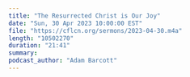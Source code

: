 ```yaml
---
title: "The Resurrected Christ is Our Joy"
date: "Sun, 30 Apr 2023 10:00:00 EST"
file: "https://cflcn.org/sermons/2023-04-30.m4a"
length: "10502270"
duration: "21:41"
summary: 
podcast_author: "Adam Barcott"
---
```

